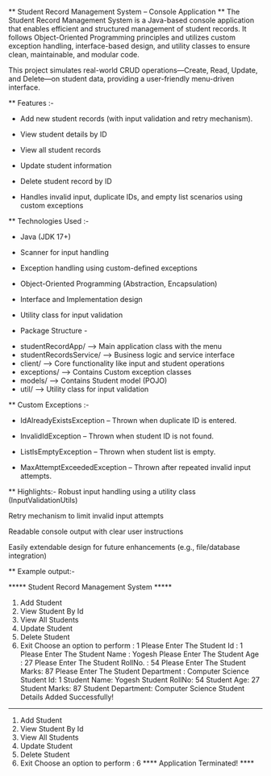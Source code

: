 ** Student Record Management System – Console Application **
The Student Record Management System is a Java-based console application that enables efficient and structured management of student records. 
It follows Object-Oriented Programming principles and utilizes custom exception handling, interface-based design, and utility classes to ensure clean, maintainable, and modular code.

This project simulates real-world CRUD operations—Create, Read, Update, and Delete—on student data, providing a user-friendly menu-driven interface.
 
** Features :-

- Add new student records (with input validation and retry mechanism).

- View student details by ID

- View all student records

- Update student information

- Delete student record by ID

- Handles invalid input, duplicate IDs, and empty list scenarios using custom exceptions


**  Technologies Used :-
- Java (JDK 17+)

- Scanner for input handling

- Exception handling using custom-defined exceptions

- Object-Oriented Programming (Abstraction, Encapsulation)

- Interface and Implementation design

- Utility class for input validation

* Package Structure -

- studentRecordApp/ -->    Main application class with the menu
- studentRecordsService/ -->  Business logic and service interface
- client/         -->        Core functionality like input and student operations
- exceptions/     -->       Contains Custom exception classes
- models/        -->          Contains Student model (POJO)
- util/        -->            Utility class for input validation

** Custom Exceptions :-

- IdAlreadyExistsException – Thrown when duplicate ID is entered.

- InvalidIdException – Thrown when student ID is not found.

- ListIsEmptyException – Thrown when student list is empty.

- MaxAttemptExceededException – Thrown after repeated invalid input attempts.

** Highlights:-
Robust input handling using a utility class (InputValidationUtils)

Retry mechanism to limit invalid input attempts

Readable console output with clear user instructions

Easily extendable design for future enhancements (e.g., file/database integration)

** Example output:-

***** Student Record Management System *****
1. Add Student
2. View Student By Id
3. View All Students
4. Update Student
5. Delete Student
6. Exit
   Choose an option to perform :
   1
   Please Enter The Student Id :
   1
   Please Enter The Student Name :
   Yogesh
   Please Enter The Student Age :
   27
   Please Enter The Student RollNo. :
   54
   Please Enter The Student Marks:
   87
   Please Enter The Student Department :
   Computer Science
   Student Id: 1
   Student Name: Yogesh
   Student RollNo: 54
   Student Age: 27
   Student Marks: 87
   Student Department: Computer Science
   Student Details Added Successfully!
-------------------------------------
1. Add Student
2. View Student By Id
3. View All Students
4. Update Student
5. Delete Student
6. Exit
   Choose an option to perform :
   6
   **** Application Terminated! ****
